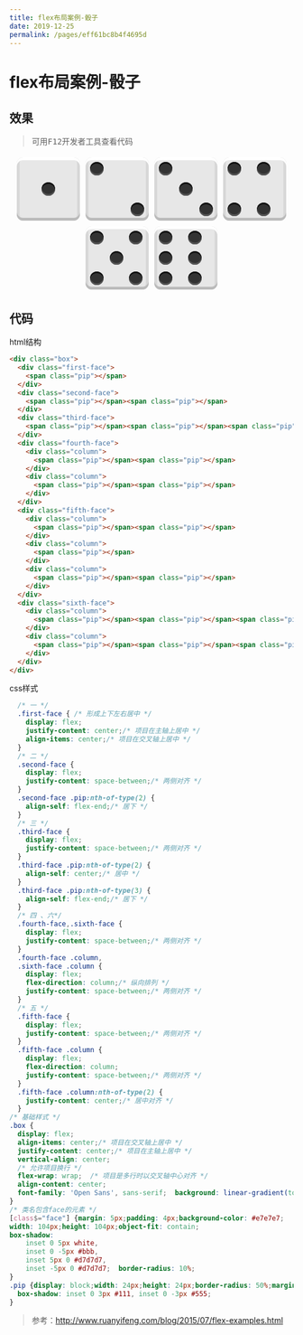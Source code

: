 ```yaml
---
title: flex布局案例-骰子
date: 2019-12-25
permalink: /pages/eff61bc8b4f4695d
---
```

# flex布局案例-骰子

<!-- 先上代码，[效果](#效果)在后面 -->
## 效果
> 可用<kbd>F12</kbd>开发者工具查看代码

<div class="box">
  <div class="first-face">
    <span class="pip"></span>
  </div>
  <div class="second-face">
    <span class="pip"></span>
    <span class="pip"></span>
  </div>
  <div class="third-face">
    <span class="pip"></span>
    <span class="pip"></span>
    <span class="pip"></span>
  </div>
  <div class="fourth-face">
    <div class="column">
      <span class="pip"></span>
      <span class="pip"></span>
    </div>
    <div class="column">
      <span class="pip"></span>
      <span class="pip"></span>
    </div>
  </div>
  <div class="fifth-face">
    <div class="column">
      <span class="pip"></span>
      <span class="pip"></span>
    </div>
    <div class="column">
      <span class="pip"></span>
    </div>
    <div class="column">
      <span class="pip"></span>
      <span class="pip"></span>
    </div>
  </div>
  <div class="sixth-face">
    <div class="column">
      <span class="pip"></span>
      <span class="pip"></span>
      <span class="pip"></span>
    </div>
    <div class="column">
      <span class="pip"></span>
      <span class="pip"></span>
      <span class="pip"></span>
    </div>
  </div>
</div>
<style>
  /* 一 */
  .first-face { /* 形成上下左右居中 */
    display: flex;
    /* 项目在主轴上居中 */
    justify-content: center;
    /* 项目在交叉轴上居中 */
    align-items: center;
  }
  /* 二 */
  .second-face {
    display: flex;
    /* 两侧对齐 */
    justify-content: space-between;
  }
  .second-face .pip:nth-of-type(2) {
    /* 居下 */
    align-self: flex-end;
  }/* 三 */
  .third-face {
    display: flex;
    /* 两侧对齐 */
    justify-content: space-between;
  }
  .third-face .pip:nth-of-type(2) {
    /* 居中 */
    align-self: center;
  }
  .third-face .pip:nth-of-type(3) {
    /* 居下 */
    align-self: flex-end;
  }
  /* 四 、六*/
  .fourth-face,
  .sixth-face {
    display: flex;
    /* 两侧对齐 */
    justify-content: space-between;
  }
  .fourth-face .column,
  .sixth-face .column {
    display: flex;
    /* 纵向排列 */
    flex-direction: column;
    /* 两侧对齐 */
    justify-content: space-between;
  }
  /* 五 */
  .fifth-face {
    display: flex;
    /* 两侧对齐 */
    justify-content: space-between;
  }
  .fifth-face .column {
    display: flex;
    /* 纵向排列 */
    flex-direction: column;
    /* 两侧对齐 */
    justify-content: space-between;
  }
  .fifth-face .column:nth-of-type(2) {
    /* 居中对齐 */
    justify-content: center;
  }
/* 基础样式 */
.box {
  display: flex;
  /* 项目在交叉轴上居中 */
  align-items: center;
  /* 项目在主轴上居中 */
  justify-content: center;
  vertical-align: center;
  /* 允许项目换行 */
  flex-wrap: wrap;  /* 项目是多行时以交叉轴中心对齐 */
  align-content: center;
  font-family: 'Open Sans', sans-serif;
}
/* 类名包含face的元素 */
[class$="face"] {
  margin: 5px;
  padding: 4px;  background-color: #e7e7e7;
  width: 104px;
  height: 104px;
  object-fit: contain;  box-shadow:
    inset 0 5px white,
    inset 0 -5px #bbb,
    inset 5px 0 #d7d7d7,
    inset -5px 0 #d7d7d7;  border-radius: 10%;
}
.pip {
  display: block;
  width: 24px;
  height: 24px;
  border-radius: 50%;
  margin: 4px;  background-color: #333;
  box-shadow: inset 0 3px #111, inset 0 -3px #555;
}
</style>

## 代码

html结构
```html
<div class="box">
  <div class="first-face">
    <span class="pip"></span>
  </div>
  <div class="second-face">
    <span class="pip"></span><span class="pip"></span>
  </div>
  <div class="third-face">
    <span class="pip"></span><span class="pip"></span><span class="pip"></span>
  </div>
  <div class="fourth-face">
    <div class="column">
      <span class="pip"></span><span class="pip"></span>
    </div>
    <div class="column">
      <span class="pip"></span><span class="pip"></span>
    </div>
  </div>
  <div class="fifth-face">
    <div class="column">
      <span class="pip"></span><span class="pip"></span>
    </div>
    <div class="column">
      <span class="pip"></span>
    </div>
    <div class="column">
      <span class="pip"></span><span class="pip"></span>
    </div>
  </div>
  <div class="sixth-face">
    <div class="column">
      <span class="pip"></span><span class="pip"></span><span class="pip"></span>
    </div>
    <div class="column">
      <span class="pip"></span><span class="pip"></span><span class="pip"></span>
    </div>
  </div>
</div>
```
css样式
```css
  /* 一 */
  .first-face { /* 形成上下左右居中 */
    display: flex;
    justify-content: center;/* 项目在主轴上居中 */
    align-items: center;/* 项目在交叉轴上居中 */
  }
  /* 二 */
  .second-face {
    display: flex;
    justify-content: space-between;/* 两侧对齐 */
  }
  .second-face .pip:nth-of-type(2) {
    align-self: flex-end;/* 居下 */
  }
  /* 三 */
  .third-face {
    display: flex;
    justify-content: space-between;/* 两侧对齐 */
  }
  .third-face .pip:nth-of-type(2) {
    align-self: center;/* 居中 */
  }
  .third-face .pip:nth-of-type(3) {
    align-self: flex-end;/* 居下 */
  }
  /* 四 、六*/
  .fourth-face,.sixth-face {
    display: flex;
    justify-content: space-between;/* 两侧对齐 */
  }
  .fourth-face .column,
  .sixth-face .column {
    display: flex;
    flex-direction: column;/* 纵向排列 */
    justify-content: space-between;/* 两侧对齐 */
  }
  /* 五 */
  .fifth-face {
    display: flex;
    justify-content: space-between;/* 两侧对齐 */
  }
  .fifth-face .column {
    display: flex;
    flex-direction: column;
    justify-content: space-between;/* 两侧对齐 */
  }
  .fifth-face .column:nth-of-type(2) {
    justify-content: center;/* 居中对齐 */
  }
/* 基础样式 */
.box {
  display: flex;
  align-items: center;/* 项目在交叉轴上居中 */
  justify-content: center;/* 项目在主轴上居中 */
  vertical-align: center;
  /* 允许项目换行 */
  flex-wrap: wrap;  /* 项目是多行时以交叉轴中心对齐 */
  align-content: center;
  font-family: 'Open Sans', sans-serif;  background: linear-gradient(top, #222, #333);
}
/* 类名包含face的元素 */
[class$="face"] {margin: 5px;padding: 4px;background-color: #e7e7e7;
width: 104px;height: 104px;object-fit: contain;
box-shadow:
    inset 0 5px white,
    inset 0 -5px #bbb,
    inset 5px 0 #d7d7d7,
    inset -5px 0 #d7d7d7;  border-radius: 10%;
}
.pip {display: block;width: 24px;height: 24px;border-radius: 50%;margin: 4px;  background-color: #333;
  box-shadow: inset 0 3px #111, inset 0 -3px #555;
}
```
> 参考：<http://www.ruanyifeng.com/blog/2015/07/flex-examples.html>




<!-- <p>参考：<a href="http://www.ruanyifeng.com/blog/2015/07/flex-examples.html" target="_blank" rel="noopener noreferrer">http://www.ruanyifeng.com/blog/2015/07/flex-examples.html<svg xmlns="http://www.w3.org/2000/svg" aria-hidden="true" x="0px" y="0px" viewBox="0 0 100 100" width="15" height="15" class="icon outbound"><path fill="currentColor" d="M18.8,85.1h56l0,0c2.2,0,4-1.8,4-4v-32h-8v28h-48v-48h28v-8h-32l0,0c-2.2,0-4,1.8-4,4v56C14.8,83.3,16.6,85.1,18.8,85.1z"></path> <polygon fill="currentColor" points="45.7,48.7 51.3,54.3 77.2,28.5 77.2,37.2 85.2,37.2 85.2,14.9 62.8,14.9 62.8,22.9 71.5,22.9"></polygon></svg></a></p> -->